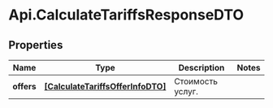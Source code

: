 # Api.CalculateTariffsResponseDTO

## Properties

Name | Type | Description | Notes
------------ | ------------- | ------------- | -------------
**offers** | [**[CalculateTariffsOfferInfoDTO]**](CalculateTariffsOfferInfoDTO.md) | Стоимость услуг. | 


